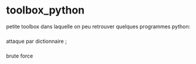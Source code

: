 # toolbox_python
petite toolbox dans laquelle on peu retrouver quelques programmes python:
###
attaque par dictionnaire ;
###
brute force
